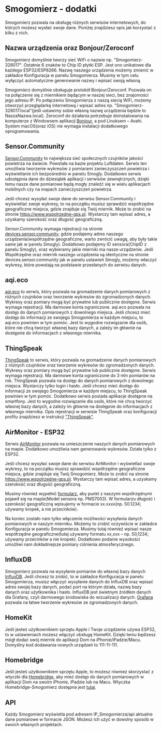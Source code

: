 # Smogomierz - dodatki

Smogomierz pozwala na obsługę różnych serwisów internetowych, do których możesz wysłać swoje dane. Poniżej znajdziesz opis jak korzystać z kilku z nich.

## Nazwa urządzenia oraz Bonjour/Zeroconf

Smogomierz domyślnie tworzy sieć WiFi o nazwie np. "Smogomierz-328017". Ostatnie 6 znaków to Chip ID płytki ESP. Jest ono unikatowe dla każdego ESP32/ESP8266. Nazwę naszego urządzenia możemy zmienić w zakładce Konfiguracja w panelu Smogomierza. Musimy w tym celu wyłączyć automatyczne generowanie nazwy i wpisać swoją własną. 

Smogomierz domyślnie obsługuje protokół Bonjour/Zeroconf. Pozwala on na połączenie się z miernikiem będącym w naszej sieci, bez znajomości jego adresu IP. Po połączeniu Smogomierza z naszą siecią WiFi, możemy otworzyć przeglądarkę internetową i wpisać adres np. "Smogomierz-328017.local"(jeśli ustawimy sobie własną nazwę urządzenia będzie to NaszaNazwa.local). Zeroconf do działania potrzebuje doinstalowania na komputerze z Windowsem aplikacji [Bonjour](https://support.apple.com/kb/DL999?locale=pl_PL), a pod Linuksem – Avahi. System macOS(oraz iOS) nie wymaga instalacji dodatkowego oprogramowania.

## Sensor.Community

[Sensor.Community](https://maps.sensor.community/#7/52.000/19.000) to największa sieć społecznych czujników jakości powietrza na świecie. Powstała na bazie projektu Luftdaten. Serwis ten umożliwia tworzenie wykresów z pomiarami zanieczyszczeń powietrza i wyświetlanie ich bezpośrednio w panelu Smogly. Dodatkowo serwis udostępnia dane do dziesiątek aplikacji i serwisów zewnętrznych, dzięki temu nasze dane pomiarowe będą mogły znaleźć się w wielu aplikacjach mobilnych czy na mapach zanieczyszczeń powietrza.

Jeśli chcesz wysyłać swoje dane do serwisu Sensor.Community i wyświetlać swoje wykresy, to na początku musisz sprawdzić współrzędne geograficzne miejsca, gdzie znajduje się Twój miernik. Może to zrobić na stronie https://www.wspolrzedne-gps.pl. Wystarczy tam wpisać adres, a uzyskamy szerokość oraz długość geograficzną. 

Sensor.Community wymaga rejestracji na stronie [devices.sensor.community](https://devices.sensor.community), gdzie podajemy adres naszego urządzenia(współrzędne geograficzne, warto zwrócić uwagę, aby były takie same jak w panelu Smogly). Dodatkowo podajemy ID sensora(ChipID z panelu Smogly), oraz wybieramy jakie mierniki ma nasze urządzenie. Jeśli Współrzędne oraz miernik naszego urządzenia są identyczne na stronie devices.sensor.community jak w panelu ustawień Smogly, możemy właczyć wykresy, które powstają na podstawie przesłanych do serwisu danych.

## aqi.eco

[aqi.eco](https://aqi.eco) to serwis, który pozwala na gromadzenie danych pomiarowych z różnych czujników oraz tworzenie wykresów do zgromadzonych danych. Wykresy oraz pomiary mogą być prywatne lub publicznie dostępne. Serwis wymaga rejestracji. Ma darmowe konta ograniczone. aqi.eco pozwala na dostęp do danych pomiarowych z dowolnego miejsca. Jeśli chcesz mieć dostęp do informacji ze swojego Smogomierza w każdym miejscu, to aqi.eco powinien w tym pomóc. Jest to wygodne rozwiązanie dla osób, które nie chcą tworzyć własnej bazy danych, a zależy im głównie na dostępnie do informacjach z własnego miernika.

## ThingSpeak

[ThingSpeak](https://thingspeak.com) to serwis, który pozwala na gromadzenie danych pomiarowych z różnych czujników oraz tworzenie wykresów do zgromadzonych danych. Wykresy oraz pomiary mogą być prywatne lub publicznie dostępne. Serwis wymaga rejestracji. Ma darmowe konta ograniczone do 3 mln pomiarów na rok. ThingSpeak pozwala na dostęp do danych pomiarowych z dowolnego miejsca. Wystarczy tylko login i hasło. Jeśli chcesz mieć dostęp do informacji ze swojego Smogomierza w każdym miejscu, to ThingSpeak powinien w tym pomóc. Dodatkowo serwis posiada aplikacje dostępne na smartfony. Jest to wygodne rozwiązanie dla osób, które nie chcą tworzyć własnej bazy danych, a zależy im głównie na dostępnie do informacjach z własnego miernika. Opis rejestracji w serwisie ThingSpeak oraz konfiguracji profilu znajdziesz w instrukcji ["ThingSpeak"](https://github.com/hackerspace-silesia/Smogomierz/blob/master/instrukcje/thingspeak.md).

## AirMonitor - ESP32

Serwis [AirMonitor](http://mapa.airmonitor.pl) pozwala na umieszczenie naszych danych pomiarowych na mapie. Dodatkowo umożliwia nam generowanie wykresów. Działa tylko z ESP32.

Jeśli chcesz wysyłać swoje dane do serwisu AirMonitor i wyświetlać swoje wykresy, to na początku musisz sprawdzić współrzędne geograficzne miejsca, gdzie znajduje się Twój Smogomierz. Może to zrobić na stronie https://www.wspolrzedne-gps.pl. Wystarczy tam wpisać adres, a uzyskamy szerokość oraz długość geograficzną. 

Musimy również wypełnić [formularz](https://airmonitor.pl/prod/station_registration), aby punkt z naszymi współrzędnymi pojawił się na mapie(Model sensora np. PMS7003). W formularzu długość i szerokość geograficzną wpisujemy w formacie xx.xxxx(np. 50.1234; używamy kropek, a nie przecinków).

Na koniec zostało nam tylko włączenie możliwości wysyłania danych pomiarowych w naszym mierniku. Możemy to zrobić oczywiście w zakładce Konfiguracja w panelu Smogomierza. Musimy tutaj również wpisać nasze współrzędne geograficzne(tutaj używamy formatu xx,xxx – np. 50,1234; używamy przecinków a nie kropek). Dodatkowo podanie wysokości umożliwi nam dokładniejsze pomiary ciśnienia atmosferycznego.

## InfluxDB

Smogomierz pozwala na wysyłanie pomiarów do własnej bazy danych [InfluxDB](https://www.influxdata.com/time-series-platform/influxdb/). Jeśli chcesz to zrobić, to w zakładce Konfiguracja w panelu Smogomierza, musisz włączyć wysyłanie danych do InfluxDB oraz wpisać adres swojej bazy danych, podać port na którym działa, nazwę bazy danych oraz użytkownika i hasło. InfluxDB jest świetnym źródłem danych dla Grafany, czyli darmowego środowiska do wizualizacji danych. [Grafana](https://grafana.com) pozwala na łatwe tworzenie wykresów ze zgromadzonych danych. 

## HomeKit

Jeśli jesteś użytkownikiem sprzętu Apple i Twoje urządzenie używa ESP32, to w ustawieniach możesz włączyć obsługę HomeKit. Dzięki temu będizesz mógł dodać swój miernik do aplikacji Dom na iPhonie/iPadzie/Macu. Domyślny kod dodawania nowych urządzeń to 111-11-111.

## Homebridge

Jeśli jesteś użytkownikiem sprzętu Apple, to możesz również skorzystać z wtyczki dla [Homebridge](https://github.com/nfarina/homebridge), aby mieć dostęp do danych pomiarowych w aplikacji Dom na swoim iPhonie, iPadzie lub na Macu. Wtyczka Homebridge-Smogomierz dostępna jest [tutaj](https://github.com/bfaliszek/homebridge-smogomierz).

## API

Każdy Smogomierz wyświetla pod adresem IP_Smogomierza/api aktualne dane pomiarowe w formacie JSON. Możesz ich użyć w dowolny sposób w swoich własnych projektach.
